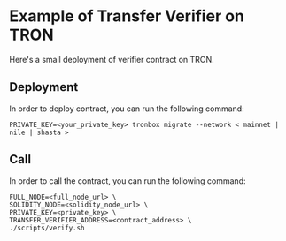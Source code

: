# Example of Transfer Verifier on TRON
Here's a small deployment of verifier contract on TRON.
## Deployment
In order to deploy contract, you can run the following command:
```
PRIVATE_KEY=<your_private_key> tronbox migrate --network < mainnet | nile | shasta >
```
## Call
In order to call the contract, you can run the following command:
```
FULL_NODE=<full_node_url> \
SOLIDITY_NODE=<solidity_node_url> \
PRIVATE_KEY=<private_key> \
TRANSFER_VERIFIER_ADDRESS=<contract_address> \
./scripts/verify.sh
```